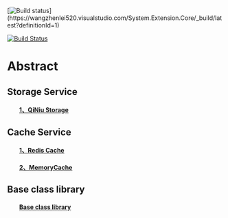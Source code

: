 [![Build status](https://wangzhenlei520.visualstudio.com/System.Extension.Core/_apis/build/status/System.Extension.Core-ASP.NET%20Core%20(.NET%20Framework)-CI)](https://wangzhenlei520.visualstudio.com/System.Extension.Core/_build/latest?definitionId=1)

[![Build Status](https://img.shields.io/travis/com/zhenlei520/System.Extension.Core/master.svg?label=travis-ci)](https://travis-ci.com/zhenlei520/System.Extension.Core)

# Abstract

## Storage Service
#### &emsp;&emsp;<a href="https://github.com/zhenlei520/System.Extension.Core/blob/master/src/Storage/QiNiu/README.zh-cn.md">1、QiNiu Storage</a>  

## Cache Service
#### &emsp;&emsp;<a href="https://github.com/zhenlei520/System.Extension.Core/blob/master/src/Cache/Redis/README.zh-cn.md">1、Redis Cache</a>  

#### &emsp;&emsp;<a href="https://github.com/zhenlei520/System.Extension.Core/blob/master/src/Cache/MemoryCache/README.zh-cn.md">2、MemoryCache</a>  


## Base class library
#### &emsp;&emsp;<a href="https://github.com/zhenlei520/System.Extension.Core/blob/master/src/Infrastructure/README.zh-cn.md">Base class library</a>     